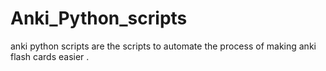 # Anki_Python_scripts
anki python scripts are the  scripts to automate the process of making  anki flash cards easier . 
